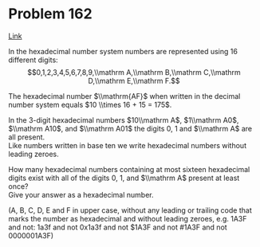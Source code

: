 # Problem 162

[Link](https://projecteuler.net/problem=162)

In the hexadecimal number system numbers are represented using $16$ different digits: $$0,1,2,3,4,5,6,7,8,9,\\mathrm A,\\mathrm B,\\mathrm C,\\mathrm D,\\mathrm E,\\mathrm F.$$

The hexadecimal number $\\mathrm{AF}$ when written in the decimal number system equals $10 \\times 16 + 15 = 175$.

In the $3$-digit hexadecimal numbers $10\\mathrm A$, $1\\mathrm A0$, $\\mathrm A10$, and $\\mathrm A01$ the digits $0$, $1$ and $\\mathrm A$ are all present.  
Like numbers written in base ten we write hexadecimal numbers without leading zeroes.

How many hexadecimal numbers containing at most sixteen hexadecimal digits exist with all of the digits $0$, $1$, and $\\mathrm A$ present at least once?  
Give your answer as a hexadecimal number.

(A, B, C, D, E and F in upper case, without any leading or trailing code that marks the number as hexadecimal and without leading zeroes, e.g. 1A3F and not: 1a3f and not 0x1a3f and not $1A3F and not #1A3F and not 0000001A3F)
